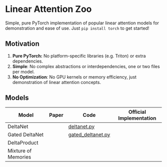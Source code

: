 # Linear Attention Zoo

Simple, pure PyTorch implementation of popular linear attention models for demonstration and ease of use. Just `pip install torch` to get started!

## Motivation

1. **Pure PyTorch:** No platform-specific libraries (e.g. Triton) or extra dependencies.
2. **Simple**: No complex abstractions or interdependencies, one or two files per model.
3. **No Optimization**: No GPU kernels or memory efficiency, just demonstration of linear attention concepts.

## Models

| Model | Paper | Code | Official Implementation |
|-------|-------|------| ---------------------|
| DeltaNet |  | [deltanet.py](models/deltanet.py) | |
| Gated DeltaNet | |[gated_deltanet.py](models/gated_deltanet.py) | |
| DeltaProduct | | | |
| Mixture of Memories | | | |

